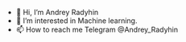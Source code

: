 - 👋 Hi, I’m Andrey Radyhin
- 👀 I’m interested in Machine learning.
- 📫 How to reach me Telegram @Andrey_Radyhin

